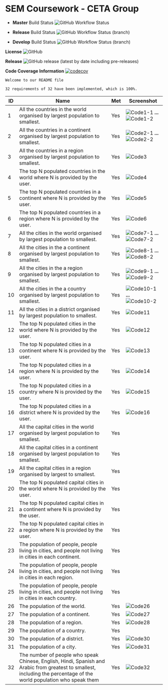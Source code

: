 # SEM Coursework - CETA Group

* __Master__ Build Status ![GitHub Workflow Status](https://img.shields.io/github/workflow/status/40440665/SEM_CW/master-workflow)

* __Release__ Build Status ![GitHub Workflow Status (branch)](https://img.shields.io/github/workflow/status/40440665/SEM_CW/master-workflow/release?style=flat-square)

* __Develop__ Build Status ![GitHub Workflow Status (branch)](https://img.shields.io/github/workflow/status/40440665/SEM_CW/master-workflow/develop?style=flat-square)

__License__ ![GitHub](https://img.shields.io/github/license/40440665/SEM_CW?style=plastic)

__Release__ ![GitHub release (latest by date including pre-releases)](https://img.shields.io/github/v/release/40440665/SEM_CW?include_prereleases)

__Code Coverage Information__ [![codecov](https://codecov.io/gh/40440665/SEM_CW/branch/master/graph/badge.svg?token=LHT5MFI2OP)](https://codecov.io/gh/40440665/SEM_CW)

```
Welcome to our README file
```



```
32 requirements of 32 have been implemented, which is 100%.
```


| ID    | Name | Met  | Screenshot |
|-------|------|------|------------|
| 1     | All the countries in the world organised by largest population to smallest. | Yes | ![Code1-1](https://github.com/40440665/SEM_CW/blob/feature/language-reports/screenshots/1-1.png) __...__ ![Code1-2](https://github.com/40440665/SEM_CW/blob/feature/language-reports/screenshots/1-2.png) |
| 2     | All the countries in a continent organised by largest population to smallest. | Yes |![Code2-1](https://github.com/40440665/SEM_CW/blob/feature/language-reports/screenshots/2-1.png) __...__ ![Code2-2](https://github.com/40440665/SEM_CW/blob/feature/language-reports/screenshots/2-2.png)|
| 3     | All the countries in a region organised by largest population to smallest. | Yes |![Code3](https://github.com/40440665/SEM_CW/blob/feature/language-reports/screenshots/3.png)|
| 4     | The top N populated countries in the world where N is provided by the user. | Yes |![Code4](https://github.com/40440665/SEM_CW/blob/feature/language-reports/screenshots/4.png)|
| 5     | The top N populated countries in a continent where N is provided by the user. | Yes |![Code5](https://github.com/40440665/SEM_CW/blob/feature/language-reports/screenshots/5.png)|
| 6     | The top N populated countries in a region where N is provided by the user. | Yes |![Code6](https://github.com/40440665/SEM_CW/blob/feature/language-reports/screenshots/6.png)|
| 7     | All the cities in the world organised by largest population to smallest. | Yes |![Code7-1](https://github.com/40440665/SEM_CW/blob/feature/language-reports/screenshots/7-1.png) __...__ ![Code7-2](https://github.com/40440665/SEM_CW/blob/feature/language-reports/screenshots/7-2.png)|
| 8     | All the cities in the a continent organised by largest population to smallest. | Yes |![Code8-1](https://github.com/40440665/SEM_CW/blob/feature/language-reports/screenshots/8-1.png) __...__ ![Code8-2](https://github.com/40440665/SEM_CW/blob/feature/language-reports/screenshots/8-2.png)|
| 9     | All the cities in the a region organised by largest population to smallest. | Yes |![Code9-1](https://github.com/40440665/SEM_CW/blob/feature/language-reports/screenshots/9-1.png) __...__ ![Code9-2](https://github.com/40440665/SEM_CW/blob/feature/language-reports/screenshots/9-2.png)|
| 10    | All the cities in the a country organised by largest population to smallest. | Yes |![Code10-1](https://github.com/40440665/SEM_CW/blob/feature/language-reports/screenshots/10-1.png) __...__ ![Code10-2](https://github.com/40440665/SEM_CW/blob/feature/language-reports/screenshots/10-2.png)|
| 11    | All the cities in a district organised by largest population to smallest. | Yes |![Code11](https://github.com/40440665/SEM_CW/blob/feature/language-reports/screenshots/11.png)|
| 12    | The top N populated cities in the world where N is provided by the user. | Yes |![Code12](https://github.com/40440665/SEM_CW/blob/feature/language-reports/screenshots/12.png)|
| 13    | The top N populated cities in a continent where N is provided by the user. | Yes |![Code13](https://github.com/40440665/SEM_CW/blob/feature/language-reports/screenshots/13.png)|
| 14    | The top N populated cities in a region where N is provided by the user. | Yes |![Code14](https://github.com/40440665/SEM_CW/blob/feature/language-reports/screenshots/14.png)|
| 15    | The top N populated cities in a country where N is provided by the user. | Yes |![Code15](https://github.com/40440665/SEM_CW/blob/feature/language-reports/screenshots/15.png)|
| 16    | The top N populated cities in a district where N is provided by the user. | Yes |![Code16](https://github.com/40440665/SEM_CW/blob/feature/language-reports/screenshots/16.png)|
| 17    | All the capital cities in the world organised by largest population to smallest. | Yes |   |
| 18    | All the capital cities in a continent organised by largest population to smallest. | Yes |  |
| 19    | All the capital cities in a region organised by largest to smallest. | Yes |  |
| 20    | The top N populated capital cities in the world where N is provided by the user. | Yes |   |
| 21    | The top N populated capital cities in a continent where N is provided by the user. | Yes |  |
| 22    | The top N populated capital cities in a region where N is provided by the user. | Yes |  |
| 23    | The population of people, people living in cities, and people not living in cities in each continent. | Yes |   |
| 24    | The population of people, people living in cities, and people not living in cities in each region. | Yes |  |
| 25    | The population of people, people living in cities, and people not living in cities in each country. | Yes |  |
| 26    | The population of the world. | Yes |![Code26](https://github.com/40440665/SEM_CW/blob/feature/language-reports/screenshots/26.png)|
| 27    | The population of a continent. | Yes |![Code27](https://github.com/40440665/SEM_CW/blob/feature/language-reports/screenshots/27.png)|
| 28    | The population of a region. | Yes |![Code28](https://github.com/40440665/SEM_CW/blob/feature/language-reports/screenshots/28.png)|
| 29    | The population of a country. | Yes |   |
| 30    | The population of a district. | Yes |![Code30](https://github.com/40440665/SEM_CW/blob/feature/language-reports/screenshots/30.png)|
| 31    | The population of a city. | Yes |![Code31](https://github.com/40440665/SEM_CW/blob/feature/language-reports/screenshots/31.png)|
| 32    | The number of people who speak Chinese, English, Hindi, Spanish and Arabic from greatest to smallest, including the percentage of the world population who speak them | Yes |![Code32](https://github.com/40440665/SEM_CW/blob/feature/language-reports/screenshots/32.png)|
